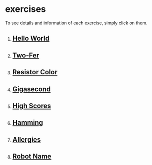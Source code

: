 # exercises

To see details and information of each exercise, simply click on them.

1. ## [Hello World](exercises/HelloWorld.md)

2. ## [Two-Fer](exercises/TwoFer.md)

3. ## [Resistor Color](exercises/ResistorColor.md)

4. ## [Gigasecond](exercises/Gigasecond.md)

5. ## [High Scores](exercises/High-Scores.md)

6. ## [Hamming](exercises/Hamming.md) 

7. ## [Allergies](exercises/Allergies.md)

8. ## [Robot Name](exercises/Robot-Name.md)

